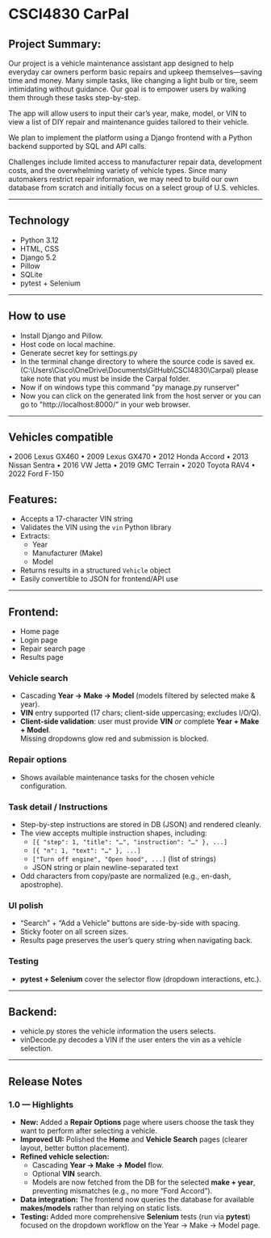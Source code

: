 # CSCI4830 CarPal 

## Project Summary:

Our project is a vehicle maintenance assistant app designed to help everyday car owners perform basic repairs and upkeep themselves—saving time and money. Many simple tasks, like changing a light bulb or tire, seem intimidating without guidance. Our goal is to empower users by walking them through these tasks step-by-step.

The app will allow users to input their car’s year, make, model, or VIN to view a list of DIY repair and maintenance guides tailored to their vehicle.

We plan to implement the platform using a Django frontend with a Python backend supported by SQL and API calls.

Challenges include limited access to manufacturer repair data, development costs, and the overwhelming variety of vehicle types. Since many automakers restrict repair information, we may need to build our own database from scratch and initially focus on a select group of U.S. vehicles.

---
## Technology

- Python 3.12
- HTML, CSS
- Django 5.2
- Pillow
- SQLite
- pytest + Selenium

---

## How to use

- Install Django and Pillow.
- Host code on local machine.
- Generate secret key for settings.py
- In the terminal change directory to where the source code is saved ex. (C:\Users\Cisco\OneDrive\Documents\GitHub\CSCI4830\Carpal) please take note       that you must be inside the Carpal folder.
- Now if on windows type this command "py manage.py runserver"
- Now you can click on the generated link from the host server or you can go to "http://localhost:8000/" in your web browser. 

---

## Vehicles compatible

•	2006 Lexus GX460
•	2009 Lexus GX470
•	2012 Honda Accord
•	2013 Nissan Sentra
•	2016 VW Jetta
•	2019 GMC Terrain
•	2020 Toyota RAV4
•	2022 Ford F-150


## Features:

- Accepts a 17-character VIN string
- Validates the VIN using the `vin` Python library
- Extracts:
  - Year
  - Manufacturer (Make)
  - Model
- Returns results in a structured `Vehicle` object
- Easily convertible to JSON for frontend/API use

---

## Frontend:

- Home page
- Login page
- Repair search page
- Results page


### Vehicle search
- Cascading **Year → Make → Model** (models filtered by selected make & year).
- **VIN** entry supported (17 chars; client-side uppercasing; excludes I/O/Q).
- **Client-side validation**: user must provide **VIN** _or_ complete **Year + Make + Model**.  
  Missing dropdowns glow red and submission is blocked.

### Repair options
- Shows available maintenance tasks for the chosen vehicle configuration.

### Task detail / Instructions
- Step-by-step instructions are stored in DB (JSON) and rendered cleanly.
- The view accepts multiple instruction shapes, including:
  - `[{ "step": 1, "title": "…", "instruction": "…" }, ...]`
  - `[{ "n": 1, "text": "…" }, ...]`
  - `["Turn off engine", "Open hood", ...]` (list of strings)
  - JSON string or plain newline-separated text
- Odd characters from copy/paste are normalized (e.g., en-dash, apostrophe).

### UI polish
- “Search” + “Add a Vehicle” buttons are side-by-side with spacing.
- Sticky footer on all screen sizes.
- Results page preserves the user’s query string when navigating back.

### Testing
- **pytest + Selenium** cover the selector flow (dropdown interactions, etc.).

---

## Backend: 

- vehicle.py stores the vehicle information the users selects. 
- vinDecode.py decodes a VIN if the user enters the vin as a vehicle selection.

---

## Release Notes

### 1.0 — Highlights

- **New:** Added a **Repair Options** page where users choose the task they want to perform after selecting a vehicle.
- **Improved UI:** Polished the **Home** and **Vehicle Search** pages (clearer layout, better button placement).
- **Refined vehicle selection:**
  - Cascading **Year → Make → Model** flow.
  - Optional **VIN** search.
  - Models are now fetched from the DB for the selected **make + year**, preventing mismatches (e.g., no more “Ford Accord”).
- **Data integration:** The frontend now queries the database for available **makes/models** rather than relying on static lists.
- **Testing:** Added more comprehensive **Selenium** tests (run via **pytest**) focused on the dropdown workflow on the Year → Make → Model page.


